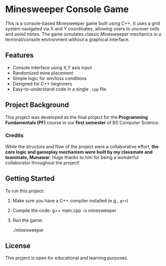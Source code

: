 # Minesweeper Console Game 

This is a console-based Minesweeper game built using C++. It uses a grid system navigated via X and Y coordinates, allowing users to uncover cells and avoid mines. The game simulates classic Minesweeper mechanics in a terminal/console environment without a graphical interface.

## Features

- Console interface using X,Y axis input  
- Randomized mine placement  
- Simple logic for win/loss conditions  
- Designed for C++ beginners  
- Easy-to-understand code in a single `.cpp` file  

## Project Background

This project was developed as the final project for the **Programming Fundamentals (PF)** course in our **first semester** of BS Computer Science.

### Credits

While the structure and flow of the project were a collaborative effort, **the core logic and gameplay mechanism were built by my classmate and teammate, Munawar**. Huge thanks to him for being a wonderful collaborator throughout the project!

## Getting Started

To run this project:

1. Make sure you have a C++ compiler installed (e.g., `g++`)
2. Compile the code:
   g++ main.cpp -o minesweeper

3. Run the game:

   
   ./minesweeper

## License

This project is open for educational and learning purposes.

```
